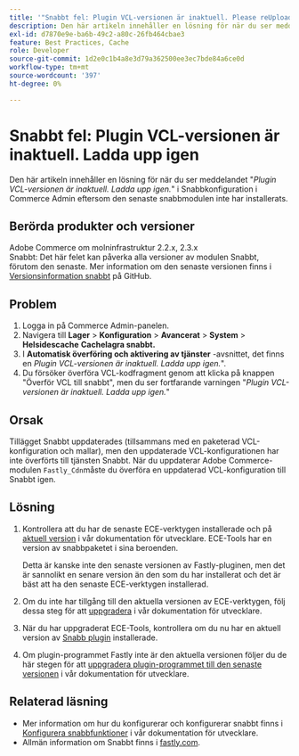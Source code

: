 ```yaml
---
title: '"Snabbt fel: Plugin VCL-versionen är inaktuell. Please reUpload'''
description: Den här artikeln innehåller en lösning för när du ser meddelandet "*Plugin VCL version is outdated! Ladda upp igen.*" i Snabbkonfiguration i Commerce Admin eftersom den senaste snabbmodulen inte har installerats.
exl-id: d7870e9e-ba6b-49c2-a80c-26fb464cbae3
feature: Best Practices, Cache
role: Developer
source-git-commit: 1d2e0c1b4a8e3d79a362500ee3ec7bde84a6ce0d
workflow-type: tm+mt
source-wordcount: '397'
ht-degree: 0%

---
```


# Snabbt fel: Plugin VCL-versionen är inaktuell. Ladda upp igen

Den här artikeln innehåller en lösning för när du ser meddelandet &quot;*Plugin VCL-versionen är inaktuell. Ladda upp igen.*&quot; i Snabbkonfiguration i Commerce Admin eftersom den senaste snabbmodulen inte har installerats.

## Berörda produkter och versioner

Adobe Commerce om molninfrastruktur 2.2.x, 2.3.x<br>
Snabbt: Det här felet kan påverka alla versioner av modulen Snabbt, förutom den senaste. Mer information om den senaste versionen finns i [Versionsinformation snabbt](https://github.com/fastly/fastly-magento2/releases) på GitHub.

## Problem

1. Logga in på Commerce Admin-panelen.
1. Navigera till **Lager** > **Konfiguration** > **Avancerat** > **System** > **Helsidescache**   **Cachelagra snabbt.**
1. I **Automatisk överföring och aktivering av tjänster** -avsnittet, det finns en *Plugin VCL-versionen är inaktuell. Ladda upp igen.*&quot;.
1. Du försöker överföra VCL-kodfragment genom att klicka på knappen &quot;Överför VCL till snabbt&quot;, men du ser fortfarande varningen &quot;*Plugin VCL-versionen är inaktuell. Ladda upp igen.*&quot;

## Orsak

Tillägget Snabbt uppdaterades (tillsammans med en paketerad VCL-konfiguration och mallar), men den uppdaterade VCL-konfigurationen har inte överförts till tjänsten Snabbt. När du uppdaterar Adobe Commerce-modulen `Fastly_Cdn`måste du överföra en uppdaterad VCL-konfiguration till Snabbt igen.

## Lösning

1. Kontrollera att du har de senaste ECE-verktygen installerade och på [aktuell version](https://experienceleague.adobe.com/docs/commerce-cloud-service/user-guide/release-notes/cloud-tools-suite.html) i vår dokumentation för utvecklare. ECE-Tools har en version av snabbpaketet i sina beroenden.

   Detta är kanske inte den senaste versionen av Fastly-pluginen, men det är sannolikt en senare version än den som du har installerat och det är bäst att ha den senaste ECE-verktygen installerad.

1. Om du inte har tillgång till den aktuella versionen av ECE-verktygen, följ dessa steg för att [uppgradera](https://experienceleague.adobe.com/docs/commerce-cloud-service/user-guide/dev-tools/ece-tools/update-package.html) i vår dokumentation för utvecklare.
1. När du har uppgraderat ECE-Tools, kontrollera om du nu har en aktuell version av [Snabb plugin](https://github.com/fastly/fastly-magento2/tree/master/etc/vcl_snippets) installerade.
1. Om plugin-programmet Fastly inte är den aktuella versionen följer du de här stegen för att [uppgradera plugin-programmet till den senaste versionen](https://experienceleague.adobe.com/docs/commerce-cloud-service/user-guide/cdn/setup-fastly/fastly-configuration.html#upgrade-the-fastly-module) i vår dokumentation för utvecklare.

## Relaterad läsning

* Mer information om hur du konfigurerar och konfigurerar snabbt finns i [Konfigurera snabbfunktioner](https://experienceleague.adobe.com/docs/commerce-cloud-service/user-guide/cdn/fastly.html) i vår dokumentation för utvecklare.
* Allmän information om Snabbt finns i [fastly.com](https://www.fastly.com/).
